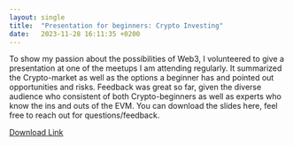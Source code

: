 ```yaml
---
layout: single
title:  "Presentation for beginners: Crypto Investing"
date:   2023-11-28 16:11:35 +0200
---
```


To show my passion about the possibilities of Web3, I volunteered to give a presentation at one of the meetups I am attending regularly. It summarized the Crypto-market as well
as the options a beginner has and pointed out opportunities and risks. Feedback was great so far, given the diverse audience who consistent of both Crypto-beginners as well as experts
who know the ins and outs of the EVM. You can download the slides here, feel free to reach out for questions/feedback. 

[Download Link](https://github.com/phil3k3/philiplimbeck.dev/blob/main/files/CryptoInvesting.pdf?raw=true)
